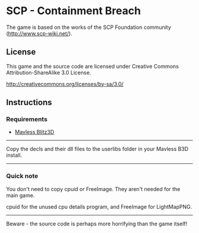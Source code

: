 # SCP - Containment Breach

The game is based on the works of the SCP Foundation community (http://www.scp-wiki.net/).

## License

This game and the source code are licensed under Creative Commons Attribution-ShareAlike 3.0 License.

http://creativecommons.org/licenses/by-sa/3.0/

## Instructions

### Requirements
- [Mavless Blitz3D](MavlessB3DSetup.exe)

---

Copy the decls and their dll files to the userlibs folder in your Mavless B3D install.

---

### Quick note
You don't need to copy cpuid or FreeImage. They aren't needed for the main game.

cpuid for the unused cpu details program, and FreeImage for LightMapPNG.

---

Beware - the source code is perhaps more horrifying than the game itself!
